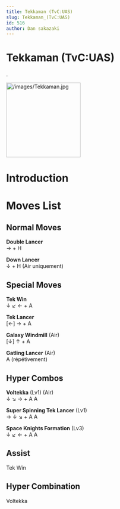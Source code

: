 ```yaml
---
title: Tekkaman (TvC:UAS)
slug: Tekkaman_(TvC:UAS)
id: 516
author: Dan sakazaki
---
```


# Tekkaman (TvC:UAS)

.

<img src="/images/Tekkaman.jpg" title="/images/Tekkaman.jpg" width="200"
alt="/images/Tekkaman.jpg" />  

# Introduction

# Moves List

## Normal Moves

**Double Lancer**  
→ + H

**Down Lancer**  
↓ + H (Air uniquement)

## Special Moves

**Tek Win**  
↓ ↙ ← + A

**Tek Lancer**  
\[←\] → + A

**Galaxy Windmill** (Air)  
\[↓\] ↑ + A

**Gatling Lancer** (Air)  
A (répétivement)

## Hyper Combos

**Voltekka** (Lv1) (Air)  
↓ ↘ → + A A

**Super Spinning Tek Lancer** (Lv1)  
→ ↓ ↘ + A A

**Space Knights Formation** (Lv3)  
↓ ↙ ← + A A

## Assist

Tek Win

## Hyper Combination

Voltekka
